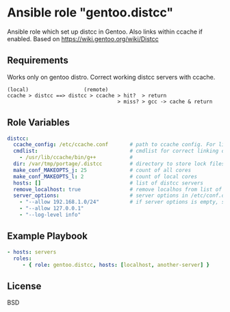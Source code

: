 Ansible role "gentoo.distcc"
=========

Ansible role which set up distcc in Gentoo. Also links within ccache if enabled.
Based on https://wiki.gentoo.org/wiki/Distcc

Requirements
------------

Works only on gentoo distro.
Correct working distcc servers with ccache.
```
(local)                  (remote)
ccache > distcc ==> distcc > ccache > hit?  > return
                                    > miss? > gcc -> cache & return
```

Role Variables
--------------

```yaml
distcc:
  ccache_config: /etc/ccache.conf       # path to ccache config. For linking with ccache
  cmdlist:                              # cmdlist for correct linking distcc server
    - /usr/lib/ccache/bin/g++           #
  dir: /var/tmp/portage/.distcc         # directory to store lock files and state files
  make_conf_MAKEOPTS_j: 25              # count of all cores
  make_conf_MAKEOPTS_l: 2               # count of local cores
  hosts: []                             # list of distcc servers
  remove_localhost: true                # remove localhos from list of distcc servers?
  server_options:                       # server options in /etc/conf.d/distcc
    - "--allow 192.168.1.0/24"          # if server options is empty, server will not be enabled
    - "--allow 127.0.0.1"
    - "--log-level info"
```

Example Playbook
----------------
```yaml
- hosts: servers
  roles:
     - { role: gentoo.distcc, hosts: [localhost, another-server] }
```

License
-------

BSD
